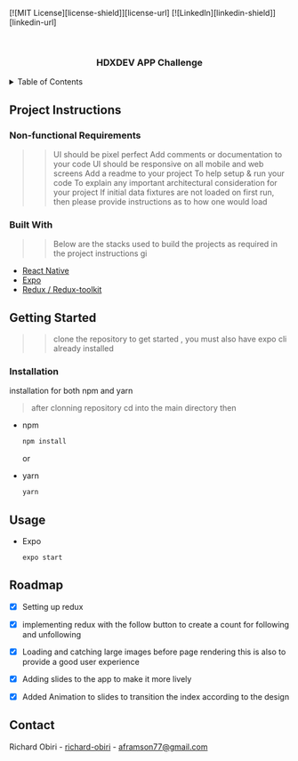 [![MIT License][license-shield]][license-url]
[![LinkedIn][linkedin-shield]][linkedin-url]



<!-- PROJECT LOGO -->
<br />
<div align="center">
  <h3 align="center">HDXDEV APP Challenge</h3>
</div>



<!-- TABLE OF CONTENTS -->
<details>
  <summary>Table of Contents</summary>
  <ol>
    <li>
      <a href="#">Project Instructionst</a>
      <ul>
        <li><a href="#built-with">Built With</a></li>
      </ul>
    </li>
    <li>
      <a href="#getting-started">Getting Started</a>
      <ul>
        <li><a href="#prerequisites">Prerequisites</a></li>
        <li><a href="#installation">Installation</a></li>
      </ul>
    </li>
    <li><a href="#usage">Usage</a></li>
    <li><a href="#roadmap">Road Map</a></li>
    <li><a href="#contact">Contact</a></li>
  </ol>
</details>



<!-- ABOUT THE PROJECT -->
## Project Instructions

### Non-functional Requirements

>> UI should be pixel perfect
  Add comments or documentation to your code
  UI should be responsive on all mobile and web screens
  Add a readme to your project
  To help setup & run your code
  To explain any important architectural consideration for your project
  If initial data fixtures are not loaded on first run, then please provide instructions as to how one would load


### Built With

>> Below are the stacks used to build the projects as required in the project instructions
gi
* [React Native](https://reactjs.org/)
* [Expo](https://vuejs.org/)
* [Redux / Redux-toolkit](https://angular.io/)





<!-- GETTING STARTED -->
## Getting Started

>> clone the repository to get started , you must also have expo cli already installed

### Installation

installation for both npm and yarn
> after clonning repository
> cd into the main directory then 
* npm
  ```sh
  npm install
  ```
  or 
  
* yarn
  ```sh
  yarn
  ```

<!-- USAGE EXAMPLES -->
## Usage

* Expo
  ```sh
  expo start
  ```



<!-- ROADMAP -->
## Roadmap

- [x] Setting up redux
- [x] implementing redux with the follow button to create a count for following and unfollowing
- [x] Loading and catching large images before page rendering this is also to provide a good user experience 
- [x] Adding slides to the app to make it more lively
- [x] Added Animation to slides to transition the index according to the design



<!-- CONTACT -->
## Contact

Richard Obiri - [richard-obiri](https://www.linkedin.com/in/richard-obiri/) - aframson77@gmail.com
